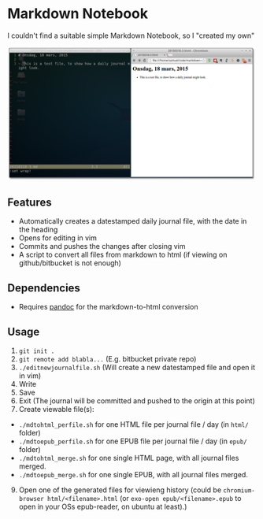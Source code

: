 # Markdown Notebook
I couldn't find a suitable simple Markdown Notebook, so I "created my own" 

![Screenshot](mdnotebook.png)

## Features

- Automatically creates a datestamped daily journal file, with the date in the heading
- Opens for editing in vim
- Commits and pushes the changes after closing vim
- A script to convert all files from markdown to html (if viewing on github/bitbucket is not enough)

## Dependencies

- Requires [pandoc](http://pandoc.org/) for the markdown-to-html conversion

## Usage

1. `git init .`
2. `git remote add blabla...` (E.g. bitbucket private repo)
3. `./editnewjournalfile.sh` (Will create a new datestamped file and open it in vim)
4. Write
5. Save
6. Exit (The journal will be committed and pushed to the origin at this point)
7. Create viewable file(s):
  - `./mdtohtml_perfile.sh` for one HTML file per journal file / day (in `html/` folder)
  - `./mdtoepub_perfile.sh` for one EPUB file per journal file / day (in `epub/` folder)
  - `./mdtohtml_merge.sh` for one single HTML page, with all journal files merged.
  - `./mdtoepub_merge.sh` for one single EPUB, with all journal files merged.
9. Open one of the generated files for viewieng history (could be `chromium-browser html/<filename>.html` (or `exo-open epub/<filename>.epub` to open in your OSs epub-reader, on ubuntu at least).)
